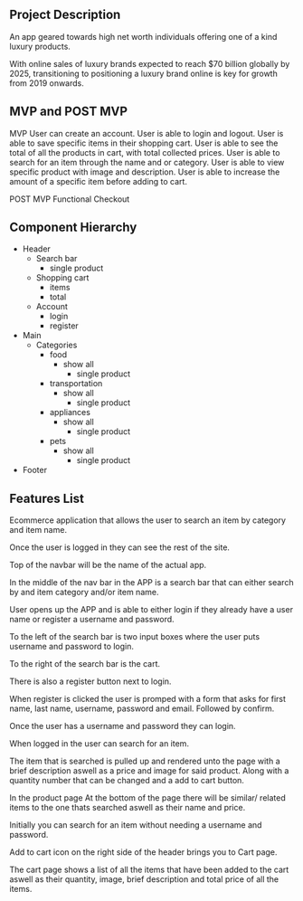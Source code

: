 ## Project Description
An app geared towards high net worth individuals offering one of a kind luxury products.

With online sales of luxury brands expected to reach $70 billion globally by 2025, transitioning to positioning a luxury brand online is key for growth from 2019 onwards. 

## MVP and POST MVP

MVP 
User can create an account.
User is able to login and logout.
User is able to save specific items in their shopping cart.
User is able to see the total of all the products in cart, with total collected prices.
User is able to search for an item through the name and or category.
User is able to view specific product with image and description.
User is able to increase the amount of a specific item before adding to cart.




POST MVP
Functional Checkout






## Component Hierarchy
- Header
   - Search bar
       - single product
   - Shopping cart
       - items
       - total
   - Account
       - login
       - register
- Main
   - Categories
       - food
           - show all
               - single product
       - transportation
           - show all
               - single product
       - appliances
           - show all
               - single product
       - pets
           - show all
               - single product
- Footer

## Features List

Ecommerce application that allows the user to search an item by category and item name.

Once the user is logged in they can see the rest of the site.

Top of the navbar will be the name of the actual app.

In the middle of the nav bar in the APP is a search bar that can either search by and item category and/or item name.

User opens up the APP and is able to either login if they already have a user name or register a username and password.

To the left of the search bar is two input boxes where the user puts username and password to login.

To the right of the search bar is the cart.

There is also a register button next to login.

When register is clicked the user is promped with a form that asks for first name, last name, username, password and email. Followed by confirm.

Once the user has a username and password they can login.

When logged in the user can search for an item.

The item that is searched is pulled up and rendered unto the page with a brief description aswell as a price and image for said product. Along with a quantity number that can be changed and a add to cart button.

In the product page
At the bottom of the page there will be similar/ related items to the one thats searched aswell as their name and price.

Initially you can search for an item without needing a username and password. 

Add to cart icon on the right side of the header brings you to Cart page.

The cart page shows a list of all the items that have been added to the cart aswell as their quantity, image, brief description and total price of all the items.


